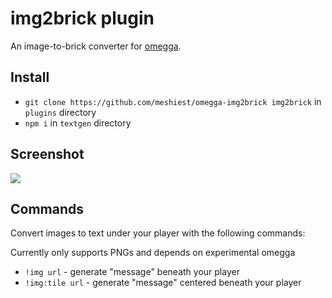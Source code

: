 # img2brick plugin

An image-to-brick converter for [omegga](https://github.com/brickadia-community/omegga).

## Install

* `git clone https://github.com/meshiest/omegga-img2brick img2brick` in `plugins` directory
* `npm i` in `textgen` directory

## Screenshot

![](https://i.imgur.com/fchra47.png)

## Commands

Convert images to text under your player with the following commands:

Currently only supports PNGs and depends on experimental omegga

 * `!img url` - generate "message" beneath your player
 * `!img:tile url` - generate "message" centered beneath your player
